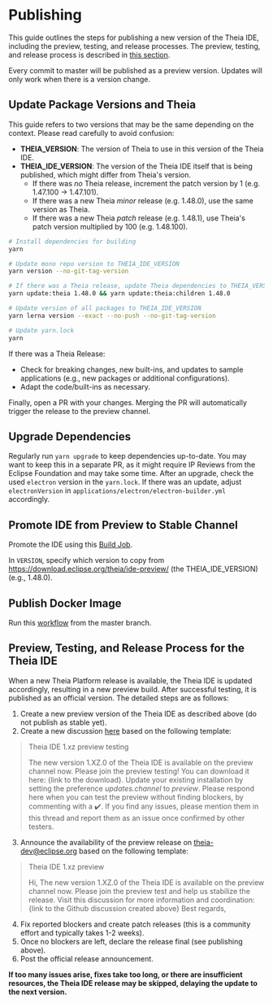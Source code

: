 # Publishing

This guide outlines the steps for publishing a new version of the Theia IDE, including the preview, testing, and release processes. The preview, testing, and release process is described in [this section](#preview-testing-and-release-process-for-the-theia-ide).

Every commit to master will be published as a preview version. Updates will only work when there is a version change.

## Update Package Versions and Theia

This guide refers to two versions that may be the same depending on the context. Please read carefully to avoid confusion:

- **THEIA_VERSION**: The version of Theia to use in this version of the Theia IDE.
- **THEIA_IDE_VERSION**: The version of the Theia IDE itself that is being published, which might differ from Theia's version.
  - If there was *no* Theia release, increment the patch version by 1 (e.g. 1.47.100 -> 1.47.101).
  - If there was a new Theia *minor* release (e.g. 1.48.0), use the same version as Theia.
  - If there was a new Theia *patch* release (e.g. 1.48.1), use Theia's patch version multiplied by 100 (e.g. 1.48.100).

```sh
# Install dependencies for building
yarn

# Update mono repo version to THEIA_IDE_VERSION
yarn version --no-git-tag-version

# If there was a Theia release, update Theia dependencies to THEIA_VERSION
yarn update:theia 1.48.0 && yarn update:theia:children 1.48.0

# Update version of all packages to THEIA_IDE_VERSION
yarn lerna version --exact --no-push --no-git-tag-version

# Update yarn.lock
yarn
```

If there was a Theia Release:

- Check for breaking changes, new built-ins, and updates to sample applications (e.g., new packages or additional configurations).
- Adapt the code/built-ins as necessary.

Finally, open a PR with your changes. Merging the PR will automatically trigger the release to the preview channel.

## Upgrade Dependencies

Regularly run `yarn upgrade` to keep dependencies up-to-date. You may want to keep this in a separate PR, as it might require IP Reviews from the Eclipse Foundation and may take some time. After an upgrade, check the used `electron` version in the `yarn.lock`. If there was an update, adjust `electronVersion` in `applications/electron/electron-builder.yml` accordingly.

## Promote IDE from Preview to Stable Channel

Promote the IDE using this [Build Job](https://ci.eclipse.org/theia/job/Theia%20-%20Promote%20IDE/).

In `VERSION`, specify which version to copy from <https://download.eclipse.org/theia/ide-preview/> (the THEIA_IDE_VERSION) (e.g., 1.48.0).

## Publish Docker Image

Run this [workflow](https://github.com/eclipse-theia/theia-ide/actions/workflows/publish-theia-ide-img.yml) from the master branch.

## Preview, Testing, and Release Process for the Theia IDE

When a new Theia Platform release is available, the Theia IDE is updated accordingly, resulting in a new preview build. After successful testing, it is published as an official version. The detailed steps are as follows:

1. Create a new preview version of the Theia IDE as described above (do not publish as stable yet).
2. Create a new discussion [here](https://github.com/eclipse-theia/theia/discussions) based on the following template:

>Theia IDE 1.xz preview testing
>
>The new version 1.XZ.0 of the Theia IDE is available on the preview channel now. Please join the preview testing! You can download it here: {link to the download}. Update your existing installation by setting the preference *updates.channel* to *preview*.
Please respond here when you can test the preview without finding blockers, by commenting with a :heavy_check_mark:. If you find any issues, please mention them in this thread and report them as an issue once confirmed by other testers.

3. Announce the availability of the preview release on <theia-dev@eclipse.org> based on the following template:

>Theia IDE 1.xz preview
>
>Hi,
>The new version 1.XZ.0 of the Theia IDE is available on the preview channel now. Please join the preview test and help us stabilize the release. Visit this discussion for more information and coordination: {link to the Github discussion created above}
>Best regards,

4. Fix reported blockers and create patch releases (this is a community effort and typically takes 1-2 weeks).
5. Once no blockers are left, declare the release final (see publishing above).
6. Post the official release announcement.

**If too many issues arise, fixes take too long, or there are insufficient resources, the Theia IDE release may be skipped, delaying the update to the next version.**

